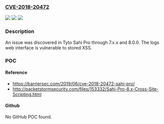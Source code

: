 ### [CVE-2018-20472](https://cve.mitre.org/cgi-bin/cvename.cgi?name=CVE-2018-20472)
![](https://img.shields.io/static/v1?label=Product&message=n%2Fa&color=blue)
![](https://img.shields.io/static/v1?label=Version&message=n%2Fa&color=blue)
![](https://img.shields.io/static/v1?label=Vulnerability&message=n%2Fa&color=brighgreen)

### Description

An issue was discovered in Tyto Sahi Pro through 7.x.x and 8.0.0. The logs web interface is vulnerable to stored XSS.

### POC

#### Reference
- https://barriersec.com/2019/06/cve-2018-20472-sahi-pro/
- http://packetstormsecurity.com/files/153332/Sahi-Pro-8.x-Cross-Site-Scripting.html

#### Github
No GitHub POC found.

